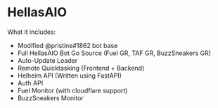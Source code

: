 # HellasAIO

What it includes:
- Modified @pristine#1862 bot base
- Full HellasAIO Bot Go Source (Fuel GR, TAF GR, BuzzSneakers GR)
- Auto-Update Loader
- Remote Quicktasking (Frontend + Backend)
- Helheim API (Written using FastAPI)
- Auth API
- Fuel Monitor (with cloudflare support)
- BuzzSneakers Monitor
